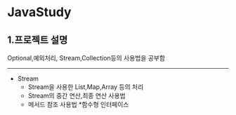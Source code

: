 # JavaStudy


1.프로젝트 설명
----------------------------------------------------------------------
Optional,예외처리, Stream,Collection등의 사용법을 공부함


----------------------------------------------------------------------
* Stream
  * Stream을 사용한 List,Map,Array 등의 처리
  * Stream의 중간 연산,최종 연산 사용법
  * 메서드 참조 사용법
*함수형 인터페이스


